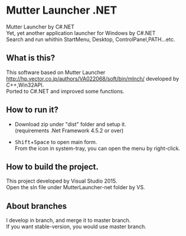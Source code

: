 # Mutter Launcher .NET

Mutter Launcher by C#.NET  
Yet, yet another application launcher for Windows by C#.NET  
Search and run whithin StartMenu, Desktop, ControlPanel,PATH...etc.

## What is this?

This software based on Mutter Launcher <http://hp.vector.co.jp/authors/VA022068/soft/bin/mlnch/> developed by C++,Win32API.  
Ported to C#.NET and improved some functions.

## How to run it?

- Download zip under "dist" folder and setup it.  
(requirements .Net Framework 4.5.2 or over) 

- <kbd>Shift</kbd>+<kbd>Space</kbd> to open main form.  
From the icon in system-tray, you can open the menu by right-click.


## How to build the project.

This project developed by Visual Studio 2015.  
Open the sln file under MutterLauncher-net folder by VS.


## About branches
I develop in branch, and merge it to master branch.  
If you want stable-version, you would use master branch.
